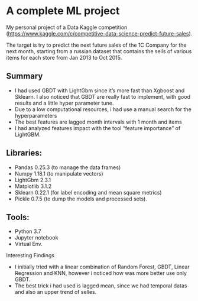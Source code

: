 # A complete ML project
My personal project of a Data Kaggle competition (https://www.kaggle.com/c/competitive-data-science-predict-future-sales).

The target is try to predict the next future sales of the 1C Company for the next month, starting from a russian dataset that contains the sells of various items for each store from Jan 2013 to Oct 2015.

## Summary
- I had used GBDT with LightGbm since it’s more fast than Xgboost and Sklearn. I also noticed that GBDT are really fast to implement, with good results and a little hyper parameter tune.
- Due to a low computational resources, i had use a manual search for the hyperparameters
- The best features are lagged month intervals with 1 month and items
- I had analyzed features impact with the tool “feature importance” of LightGBM.

## Libraries: 
- Pandas 0.25.3 (to manage the data frames)
- Numpy 1.18.1 (to manipulate vectors)
- LightGbm 2.3.1
- Matplotlib 3.1.2
- Sklearn 0.22.1 (for label encoding and mean square metrics)
- Pickle 0.7.5 (to dump the models and processed sets).

## Tools:
- Python 3.7
- Jupyter notebook
- Virtual Env.

Interesting Findings
- I initially tried with a linear combination of Random Forest, GBDT, Linear Regression and KNN, however i noticed how was more better use only GBDT.
- The best trick i had used is lagged mean, since we had temporal datas and also an upper trend of selles.

